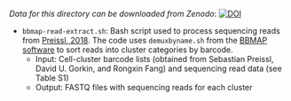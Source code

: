 *Data for this directory can be downloaded from Zenodo*:
[![DOI](https://zenodo.org/badge/DOI/10.5281/zenodo.3253181.svg)](https://doi.org/10.5281/zenodo.3253181)

- `bbmap-read-extract.sh`: Bash script used to process sequencing reads from [Preissl, 2018](https://www.nature.com/articles/s41593-018-0079-3). The code uses `demuxbyname.sh` from the [BBMAP software](https://sourceforge.net/projects/bbmap/) to sort reads into cluster categories by barcode.
	- Input: Cell-cluster barcode lists (obtained from Sebastian Preissl, David U. Gorkin, and Rongxin Fang) and sequencing read data (see Table S1)
	- Output: FASTQ files with sequencing reads for each cluster